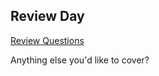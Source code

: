 Review Day
---

[Review Questions](https://docs.google.com/document/d/1ED2ZBZrkxm3yvXwb2G6qDy2iZ5YEFrIxfrhUWAR7C5I/edit?usp=sharing)

Anything else you'd like to cover?
